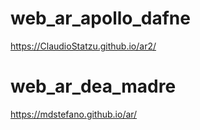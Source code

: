 # web_ar_apollo_dafne
https://ClaudioStatzu.github.io/ar2/

# web_ar_dea_madre
https://mdstefano.github.io/ar/
